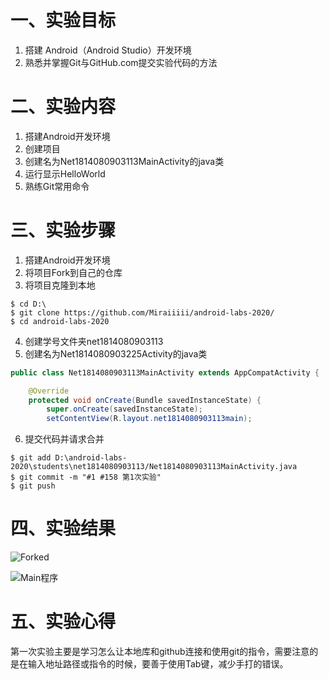 # 一、实验目标 #

1. 搭建 Android（Android Studio）开发环境
2. 熟悉并掌握Git与GitHub.com提交实验代码的方法

# 二、实验内容 #

1. 搭建Android开发环境
2. 创建项目
3. 创建名为Net1814080903113MainActivity的java类
4. 运行显示HelloWorld
5. 熟练Git常用命令

# 三、实验步骤 #

1. 搭建Android开发环境
2. 将项目Fork到自己的仓库
3. 将项目克隆到本地
```shell
$ cd D:\
$ git clone https://github.com/Miraiiiii/android-labs-2020/  
$ cd android-labs-2020 
```
4. 创建学号文件夹net1814080903113
5. 创建名为Net1814080903225Activity的java类

```java
public class Net1814080903113MainActivity extends AppCompatActivity {

    @Override
    protected void onCreate(Bundle savedInstanceState) {
        super.onCreate(savedInstanceState);
        setContentView(R.layout.net1814080903113main);
```
6. 提交代码并请求合并
```shell
$ git add D:\android-labs-2020\students\net1814080903113/Net1814080903113MainActivity.java
$ git commit -m "#1 #158 第1次实验"
$ git push
```
# 四、实验结果 #
![Forked](https://github.com/Miraiiiii/android-labs-2020/blob/master/students/net1814080903113/test1.png)

![Main程序](https://github.com/Miraiiiii/android-labs-2020/blob/master/students/net1814080903113/test1.1.png)

# 五、实验心得 #
第一次实验主要是学习怎么让本地库和github连接和使用git的指令，需要注意的是在输入地址路径或指令的时候，要善于使用Tab键，减少手打的错误。
